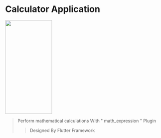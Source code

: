 # Calculator Application
<img src="https://github.com/ardavan8102/calculator/assets/77455553/fb84e787-1a53-4f14-b6fb-dfef642185a2" width="150" height="300">

> Perform mathematical calculations With " math_expression " Plugin
>> Designed By Flutter Framework
